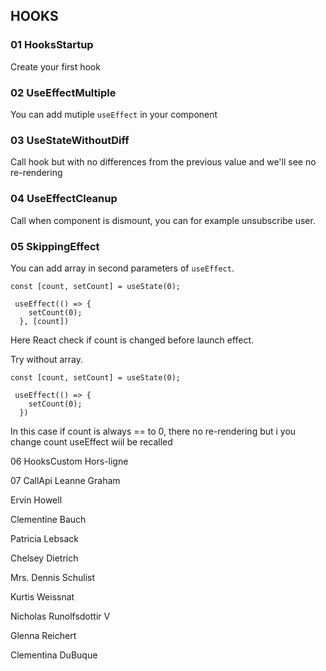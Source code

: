## HOOKS
### 01 HooksStartup

Create your first hook

### 02 UseEffectMultiple

You can add mutiple `useEffect` in your component


### 03 UseStateWithoutDiff

Call hook but with no differences from the previous value and we'll see no re-rendering

### 04 UseEffectCleanup

Call when component is dismount, you can for example unsubscribe user.

### 05 SkippingEffect

You can add array in second parameters of `useEffect`.

    const [count, setCount] = useState(0);

     useEffect(() => {
        setCount(0);
      }, [count])

Here React check if count is changed before launch effect.

Try without array.

    const [count, setCount] = useState(0);

     useEffect(() => {
        setCount(0);  
      })

In this case if count is always == to 0, there no re-rendering but i you change count useEffect wiil be recalled


06 HooksCustom
Hors-ligne

07 CallApi
Leanne Graham

Ervin Howell

Clementine Bauch

Patricia Lebsack

Chelsey Dietrich

Mrs. Dennis Schulist

Kurtis Weissnat

Nicholas Runolfsdottir V

Glenna Reichert

Clementina DuBuque
